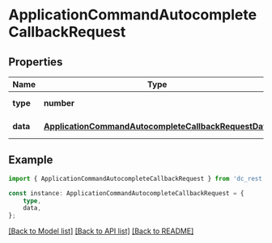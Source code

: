 # ApplicationCommandAutocompleteCallbackRequest


## Properties

Name | Type | Description | Notes
------------ | ------------- | ------------- | -------------
**type** | **number** |  | [default to undefined]
**data** | [**ApplicationCommandAutocompleteCallbackRequestData**](ApplicationCommandAutocompleteCallbackRequestData.md) |  | [default to undefined]

## Example

```typescript
import { ApplicationCommandAutocompleteCallbackRequest } from 'dc_rest';

const instance: ApplicationCommandAutocompleteCallbackRequest = {
    type,
    data,
};
```

[[Back to Model list]](../README.md#documentation-for-models) [[Back to API list]](../README.md#documentation-for-api-endpoints) [[Back to README]](../README.md)
